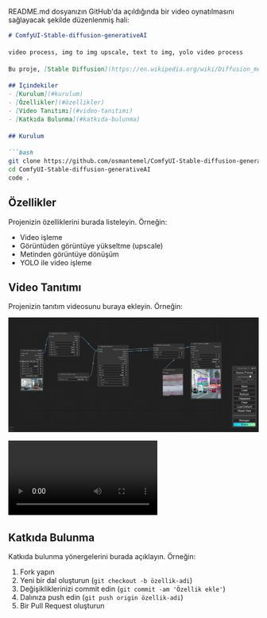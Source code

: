 README.md dosyanızın GitHub'da açıldığında bir video oynatılmasını sağlayacak şekilde düzenlenmiş hali:

```markdown
# ComfyUI-Stable-diffusion-generativeAI

video process, img to img upscale, text to img, yolo video process

Bu proje, [Stable Diffusion](https://en.wikipedia.org/wiki/Diffusion_model) modellerinin ComfyUI arayüzlerini içermektedir.

## İçindekiler
- [Kurulum](#kurulum)
- [Özellikler](#özellikler)
- [Video Tanıtımı](#video-tanıtımı)
- [Katkıda Bulunma](#katkıda-bulunma)

## Kurulum

```bash
git clone https://github.com/osmantemel/ComfyUI-Stable-diffusion-generativeAI.git
cd ComfyUI-Stable-diffusion-generativeAI
code .
```

## Özellikler

Projenizin özelliklerini burada listeleyin. Örneğin:
- Video işleme
- Görüntüden görüntüye yükseltme (upscale)
- Metinden görüntüye dönüşüm
- YOLO ile video işleme

## Video Tanıtımı

Projenizin tanıtım videosunu buraya ekleyin. Örneğin:

[![Proje Tanıtım Videosu](./img_video/yoloimg.png)](./img_video/yolovideo.mp4)

<video controls autoplay>
  <source src="./img_video/yolovideo.mp4" type="video/mp4">
  Tarayıcınız video etiketini desteklemiyor.
</video>

## Katkıda Bulunma

Katkıda bulunma yönergelerini burada açıklayın. Örneğin:

1. Fork yapın
2. Yeni bir dal oluşturun (`git checkout -b özellik-adi`)
3. Değişikliklerinizi commit edin (`git commit -am 'Özellik ekle'`)
4. Dalınıza push edin (`git push origin özellik-adi`)
5. Bir Pull Request oluşturun
```
